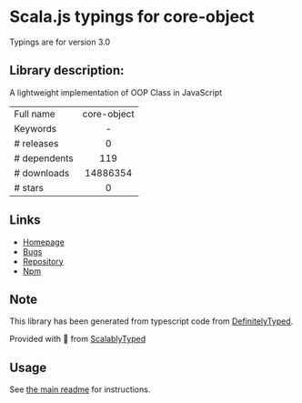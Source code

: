
# Scala.js typings for core-object

Typings are for version 3.0

## Library description:
A lightweight implementation of OOP Class in JavaScript

|                    |                 |
| ------------------ | :-------------: |
| Full name          | core-object |
| Keywords           | - |
| # releases         | 0 |
| # dependents       | 119 |
| # downloads        | 14886354 |
| # stars            | 0 |

## Links
- [Homepage](https://github.com/ember-cli/core-object)
- [Bugs](https://github.com/ember-cli/core-object/issues)
- [Repository](https://github.com/ember-cli/core-object)
- [Npm](https://www.npmjs.com/package/core-object)
    


## Note
This library has been generated from typescript code from [DefinitelyTyped](https://definitelytyped.org).

Provided with :purple_heart: from [ScalablyTyped](https://github.com/oyvindberg/ScalablyTyped)

## Usage
See [the main readme](../../readme.md) for instructions.


